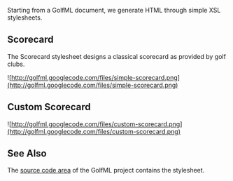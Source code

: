 Starting from a GolfML document, we generate HTML through simple XSL stylesheets.


## Scorecard ##

The Scorecard stylesheet designs a classical scorecard as provided by golf clubs.

![http://golfml.googlecode.com/files/simple-scorecard.png](http://golfml.googlecode.com/files/simple-scorecard.png)

## Custom Scorecard ##

![http://golfml.googlecode.com/files/custom-scorecard.png](http://golfml.googlecode.com/files/custom-scorecard.png)

## See Also ##

The [source code area](http://code.google.com/p/golfml/source/browse/) of the GolfML project contains the stylesheet.